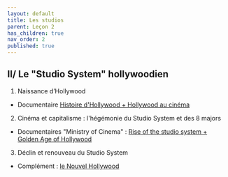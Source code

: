 ```yaml
---
layout: default
title: Les studios
parent: Leçon 2
has_children: true
nav_order: 2
published: true
---
```

## II/ Le "Studio System" hollywoodien

1. Naissance d’Hollywood  
- Documentaire [Histoire d'Hollywood + Hollywood au cinéma](../../docs/Leçon%202/L2-2-1.html)  
2. Cinéma et capitalisme : l'hégémonie du Studio System et des 8 majors   
- Documentaires "Ministry of Cinema" : [Rise of the studio system + Golden Age of Hollywood](../../docs/Leçon%202/L2-2-2.html)  
3. Déclin et renouveau du Studio System
- Complément : [le Nouvel Hollywood](../../docs/Leçon%202/L2-2-3.html)
